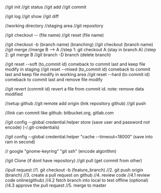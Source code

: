 //git init
//git status
//git add
//git commit

//git log
//git show
//git diff

//working directory
//staging area
//git repository

//git checkout -- (file name)
//git reset (file name)

//git checkout -b (branch name) (branching)
//git checkout (branch name)
//git merge
	//merge B --> A
	//step 1: git checkout A (stay in branch A)
	//step 2: git merge B 
//git branch -D branch (delete branch)

//git reset --soft (to_commit id) comeback to commit last and keep file modify in staging
//git reset --mixed (to_commit id) comeback to commit last and keep file modify in working area
//git reset --hard (to commit id) comeback to commit last and remove file modify

//git revert (commit id) revert a file from commit id. note: remove data modified

//setup github 
//git remote add origin (link repository github)
//git push

//link can commit like github: bitbucket.org, gitlab.com

//git config --global credential.helper store
(save user and password not encode)
(-/.git-credentials)

//git config --global credential.helper "cache --timeout=18000" (save into ram in second)

// google "gnome-keyring" "git ssh" (encode algorithm)

//git Clone (if dont have repository)
//git pull (get commit from other)

//pull request 
//1. git checkout -b (feature_branch)
//2. git push origin (branch)
//3. create a pull request on github
//4. review code
	//4.1 review code online(github)
	//4.2 fetch branch into local to test offline (optional)
	//4.3 approve the pull request
//5. merge to master 

